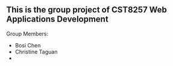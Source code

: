 ## This is the group project of CST8257 Web Applications Development

Group Members:
- Bosi Chen
- Christine Taguan
- 